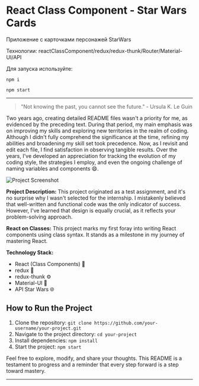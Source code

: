 # React Class Component - Star Wars Cards

Приложение c карточками персонажей StarWars

Технологии: reactClassComponent/redux/redux-thunk/Router/Material-UI/API

Для запуска используйте: 

```
npm i

npm start
```

_______________________________________________________________________

> "Not knowing the past, you cannot see the future." - Ursula K. Le Guin

Two years ago, creating detailed README files wasn't a priority for me, as evidenced by the preceding text. During that period, my main emphasis was on improving my skills and exploring new territories in the realm of coding. Although I didn't fully comprehend the significance at the time, refining my abilities and broadening my skill set took precedence. Now, as I revisit and edit each file, I find satisfaction in observing tangible results. Over the years, I've developed an appreciation for tracking the evolution of my coding style, the strategies I employ, and even the ongoing challenge of naming variables and components 😄.

![Project Screenshot](https://sun9-42.userapi.com/impg/B-MOtIH7i-6tQcHLSjdDJrMkLUaEPviCBtGKsw/cJk2kz89EQc.jpg?size=1148x726&quality=96&sign=e0ed2486cbf7ceeb294f53947e72b175&type=album)

**Project Description:**
This project originated as a test assignment, and it's no surprise why I wasn't selected for the internship. I mistakenly believed that well-written and functional code was the only indicator of success. However, I've learned that design is equally crucial, as it reflects your problem-solving approach.

**React on Classes:**
This project marks my first foray into writing React components using class syntax. It stands as a milestone in my journey of mastering React.

**Technology Stack:**
- React (Class Components) 🚀
- redux 🔄
- redux-thunk ⚙️
- Material-UI 💅
- API Star Wars 🌐

## How to Run the Project

1. Clone the repository: `git clone https://github.com/your-username/your-project.git`
2. Navigate to the project directory: `cd your-project`
3. Install dependencies: `npm install`
4. Start the project: `npm start`

Feel free to explore, modify, and share your thoughts. This README is a testament to progress and a reminder that every step forward is a step toward mastery.

---
